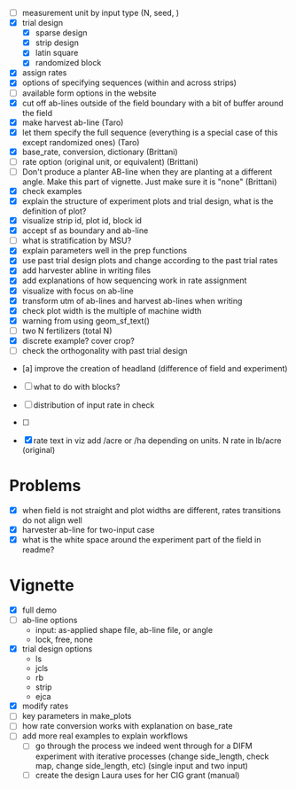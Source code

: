 + [ ] measurement unit by input type (N, seed, )
+ [x] trial design
  + [x] sparse design
  + [x] strip design
  + [x] latin square
  + [x] randomized block
+ [x] assign rates
+ [x] options of specifying sequences (within and across strips)
+ [ ] available form options in the website 
+ [x] cut off ab-lines outside of the field boundary with a bit of buffer around the field
+ [x] make harvest ab-line (Taro)
+ [x] let them specify the full sequence (everything is a special case of this except randomized ones) (Taro)
+ [x] base_rate, conversion, dictionary (Brittani)
+ [ ] rate option (original unit, or equivalent) (Brittani)
+ [ ] Don't produce a planter AB-line when they are planting at a different angle. Make this part of vignette. Just make sure it is "none" (Brittani)
+ [x] check examples
+ [x] explain the structure of experiment plots and trial design, what is the definition of plot?
+ [x] visualize strip id, plot id, block id
+ [x] accept sf as boundary and ab-line
+ [ ] what is stratification by MSU?
+ [x] explain parameters well in the prep functions
+ [x] use past trial design plots and change according to the past trial rates
+ [x] add harvester abline in writing files
+ [x] add explanations of how sequencing work in rate assignment
+ [x] visualize with focus on ab-line
+ [x] transform utm of ab-lines and harvest ab-lines when writing
+ [x] check plot width is the multiple of machine width
+ [x] warning from using geom_sf_text()
+ [ ] two N fertilizers (total N)
+ [x] discrete example? cover crop?
+ [ ] check the orthogonality with past trial design
+ [a] improve the creation of headland (difference of field and experiment)
+ [ ] what to do with blocks?
+ [ ] distribution of input rate in check 
+ [ ] 
+ [x] rate text in viz add /acre or /ha depending on units. N rate in lb/acre (original)


# Problems

+ [x] when field is not straight and plot widths are different, rates transitions do not align well
+ [x] harvester ab-line for two-input case
+ [x] what is the white space around the experiment part of the field in readme?

# Vignette

+ [x] full demo
+ [ ] ab-line options
  -  input: as-applied shape file, ab-line file, or angle
  -  lock, free, none 
+ [x] trial design options
  + ls
  + jcls
  + rb
  + strip
  + ejca
+ [x] modify rates
+ [ ] key parameters in make_plots
+ [ ] how rate conversion works with explanation on base_rate
+ [ ] add more real examples to explain workflows
  + [ ] go through the process we indeed went through for a DIFM experiment with iterative processes (change side_length, check map, change side_length, etc) (single input and two input)
  + [ ] create the design Laura uses for her CIG grant (manual)
